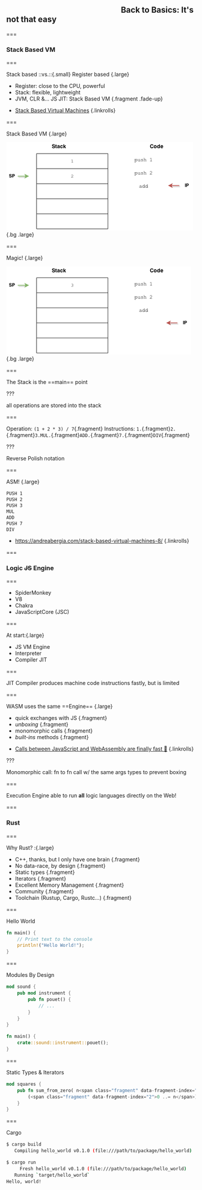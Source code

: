 <!--{section^1:data-breadcrumb="Back to Basics"}-->

<!--{.interleaf data-background-image="/img/unsplash/kasya-shahovskaya-737394-unsplash.jpg"}-->
<!-- Photo by Kasya Shahovskaya on Unsplash -->

## <svg class="icon"><use xlink:href="/img/icons.svg#dots-two-vertical"></svg> Back to Basics: It's not that easy

===
<!--{ .left.xx-large }-->
### Stack Based VM

===

Stack based ::vs.::{.small} Register based {.large}
- Register: close to the CPU, powerful
- Stack: flexible, lightweight
- JVM, CLR &… JS JIT: Stack Based VM {.fragment .fade-up}

<!-- -->
- [Stack Based Virtual Machines](https://andreabergia.com/stack-based-virtual-machines/)
{.linkrolls}

===

Stack Based VM {.large}

![](../img/Stack_3.png){.bg .large}

===

Magic! {.large}

![](../img/Stack_4.png){.bg .large}


===
<!--{ .punchline }-->

The Stack is the ==main== point

???

all operations are stored into the stack

===
<!--{ .left .xx-large}-->

Operation: `(1 + 2 * 3) / 7`{.fragment}
Instructions: `1.`{.fragment}`2.`{.fragment}`3.MUL.`{.fragment}`ADD.`{.fragment}`7.`{.fragment}`DIV`{.fragment}

???

Reverse Polish notation

===

ASM! {.large}

```wasm
PUSH 1
PUSH 2
PUSH 3
MUL
ADD
PUSH 7
DIV
```

- https://andreabergia.com/stack-based-virtual-machines-8/
{.linkrolls}

===
<!--{ .left.xx-large }-->
### Logic ~~JS~~ Engine

===
<!--{ .x-large }-->

- SpiderMonkey
- V8
- Chakra
- JavaScriptCore (JSC)

===
<!--{ .x-large }-->

At start:{.large}
- JS VM Engine
- Interpreter
- Compiler JIT

===
<!--{ .left.xx-large }-->

JIT Compiler produces
machine code instructions
fastly, but is limited

===
<!--{ .large }-->

WASM uses the same ==Engine== {.large}
- quick exchanges with JS {.fragment}
- _unboxing_ {.fragment}
- monomorphic calls {.fragment}
- _built-ins_ methods {.fragment}

<!-- -->
- [Calls between JavaScript and WebAssembly are finally fast 🎉](https://hacks.mozilla.org/2018/10/calls-between-javascript-and-webassembly-are-finally-fast-%f0%9f%8e%89/)
{.linkrolls}

???

Monomorphic call: fn to fn call w/ the same args types to prevent boxing

===
<!--{ .left.xx-large }-->

Execution Engine able to
run **all** logic languages
directly on the Web!

===
<!--{ .left.xx-large }-->
### Rust

===

Why Rust? :{.large}
- C++, thanks, but I only have one brain {.fragment}
- No data-race, by design {.fragment}
- Static types {.fragment}
- Iterators {.fragment}
- Excellent Memory Management {.fragment}
- Community {.fragment}
- Toolchain (Rustup, Cargo, Rustc...) {.fragment}

===

Hello World
```rust
fn main() {
    // Print text to the console
    println!("Hello World!");
}
```

===

Modules By Design
```rust
mod sound {
    pub mod instrument {
        pub fn pouet() {
            // ...
        }
    }
}
```
```rust
fn main() {
    crate::sound::instrument::pouet();
}
```

===

Static Types & Iterators
```rust
mod squares {
    pub fn sum_from_zero( n<span class="fragment" data-fragment-index="1">: i32</span>) -> <span class="fragment" data-fragment-index="1">i32</span> {
        (<span class="fragment" data-fragment-index="2">0 ..= n</span>).<span class="fragment" data-fragment-index="3">fold</span>(0, <span class="fragment" data-fragment-index="4">|a, b| a + b</span>)
    }
}
```

===

Cargo
```sh
$ cargo build
   Compiling hello_world v0.1.0 (file:///path/to/package/hello_world)
```
```sh
$ cargo run
     Fresh hello_world v0.1.0 (file:///path/to/package/hello_world)
   Running `target/hello_world`
Hello, world!
```
